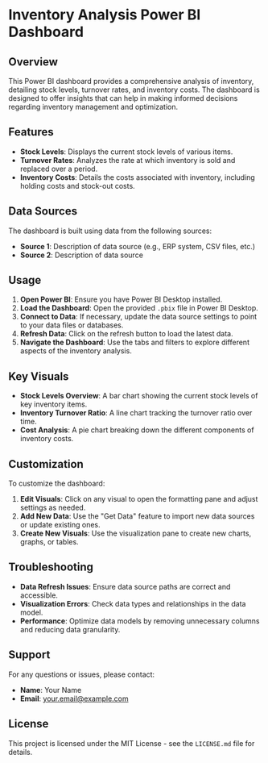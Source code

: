 # Inventory Analysis Power BI Dashboard

## Overview
This Power BI dashboard provides a comprehensive analysis of inventory, detailing stock levels, turnover rates, and inventory costs. The dashboard is designed to offer insights that can help in making informed decisions regarding inventory management and optimization.

## Features
- **Stock Levels**: Displays the current stock levels of various items.
- **Turnover Rates**: Analyzes the rate at which inventory is sold and replaced over a period.
- **Inventory Costs**: Details the costs associated with inventory, including holding costs and stock-out costs.

## Data Sources
The dashboard is built using data from the following sources:
- **Source 1**: Description of data source (e.g., ERP system, CSV files, etc.)
- **Source 2**: Description of data source

## Usage
1. **Open Power BI**: Ensure you have Power BI Desktop installed.
2. **Load the Dashboard**: Open the provided `.pbix` file in Power BI Desktop.
3. **Connect to Data**: If necessary, update the data source settings to point to your data files or databases.
4. **Refresh Data**: Click on the refresh button to load the latest data.
5. **Navigate the Dashboard**: Use the tabs and filters to explore different aspects of the inventory analysis.

## Key Visuals
- **Stock Levels Overview**: A bar chart showing the current stock levels of key inventory items.
- **Inventory Turnover Ratio**: A line chart tracking the turnover ratio over time.
- **Cost Analysis**: A pie chart breaking down the different components of inventory costs.

## Customization
To customize the dashboard:
1. **Edit Visuals**: Click on any visual to open the formatting pane and adjust settings as needed.
2. **Add New Data**: Use the "Get Data" feature to import new data sources or update existing ones.
3. **Create New Visuals**: Use the visualization pane to create new charts, graphs, or tables.

## Troubleshooting
- **Data Refresh Issues**: Ensure data source paths are correct and accessible.
- **Visualization Errors**: Check data types and relationships in the data model.
- **Performance**: Optimize data models by removing unnecessary columns and reducing data granularity.

## Support
For any questions or issues, please contact:
- **Name**: Your Name
- **Email**: your.email@example.com

## License
This project is licensed under the MIT License - see the `LICENSE.md` file for details.
